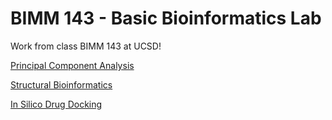 # BIMM 143 - Basic Bioinformatics Lab

Work from class BIMM 143 at UCSD!

[Principal Component Analysis](https://github.com/vbgubbala/bimm143/blob/master/pca_analysis/class10.md)

[Structural Bioinformatics](https://github.com/vbgubbala/bimm143/blob/master/structural/structure_adk.md)

[In Silico Drug Docking](https://github.com/vbgubbala/bimm143/blob/master/drug_docking/drug_docking.md)
